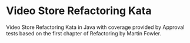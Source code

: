 # Video Store Refactoring Kata
Video Store Refactoring Kata in Java with coverage provided by Approval tests based on the first chapter of Refactoring by Martin Fowler.

